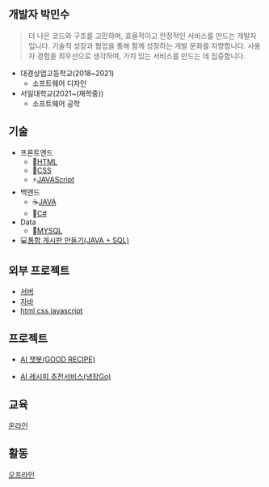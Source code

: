 ## 개발자 박민수

> 더 나은 코드와 구조를 고민하며, 효율적이고 안정적인 서비스를 만드는 개발자입니다.
기술적 성장과 협업을 통해 함께 성장하는 개발 문화를 지향합니다.
사용자 경험을 최우선으로 생각하며, 가치 있는 서비스를 만드는 데 집중합니다.

* 대경상업고등학교(2018~2021)
  * 소프트웨어 디자인
* 서일대학교(2021~(재학중))
  * 소프트웨어 공학

## 기술
* 프론트엔드
  * 🧱[HTML](./HTML_NOTE.md)
  * 🎨[CSS](./CSS_NOTE.md)
  * ⚡[JAVAScript](./JAVAScript_NOTE.md)
* 백엔드
  * ☕[JAVA](./JAVA_NOTE.md)
  * 🎯[C#](./C샵_NOTE.md)
* Data
  * 🐬[MYSQL](./MYSQL_NOTE.md)
* 💻[통합 게시판 만들기(JAVA + SQL)](./MakeBoard.md)

## 외부 프로젝트
 * [서버](.)
 * [자바](.)
 * [html,css,javascript](.)


 ## 프로젝트
  * [AI 챗봇(GOOD RECIPE)](./Project01.md)
 
  * [AI 레시피 추천서비스(냉장Go)](./Project02.md)

 ## 교육
 [온라인](./online.md)

 ## 활동
 [오프라인](./offline.md)


<!--
**Minsu0118/Minsu0118** is a ✨ _special_ ✨ repository because its `README.md` (this file) appears on your GitHub profile.

Here are some ideas to get you started:

- 🔭 I’m currently working on ...
- 🌱 I’m currently learning ...
- 👯 I’m looking to collaborate on ...
- 🤔 I’m looking for help with ...
- 💬 Ask me about ...
- 📫 How to reach me: ...
- 😄 Pronouns: ...
- ⚡ Fun fact: ...
-->
